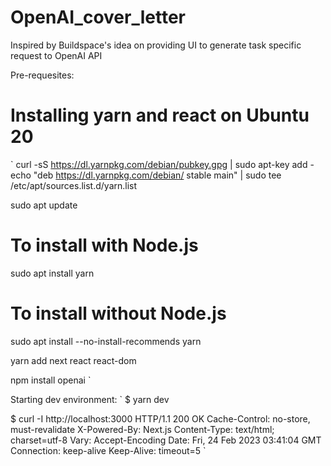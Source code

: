 # OpenAI_cover_letter
Inspired by Buildspace's idea on providing UI to generate task specific request to OpenAI API

Pre-requesites:
# Installing yarn and react on Ubuntu 20
`
curl -sS https://dl.yarnpkg.com/debian/pubkey.gpg | sudo apt-key add -
echo "deb https://dl.yarnpkg.com/debian/ stable main" | sudo tee /etc/apt/sources.list.d/yarn.list

sudo apt update

# To install with Node.js
sudo apt install yarn

# To install without Node.js
sudo apt install --no-install-recommends yarn

yarn add next react react-dom

npm install openai
`

Starting dev environment:
`
$ yarn dev

$ curl -I http://localhost:3000
HTTP/1.1 200 OK
Cache-Control: no-store, must-revalidate
X-Powered-By: Next.js
Content-Type: text/html; charset=utf-8
Vary: Accept-Encoding
Date: Fri, 24 Feb 2023 03:41:04 GMT
Connection: keep-alive
Keep-Alive: timeout=5
`
